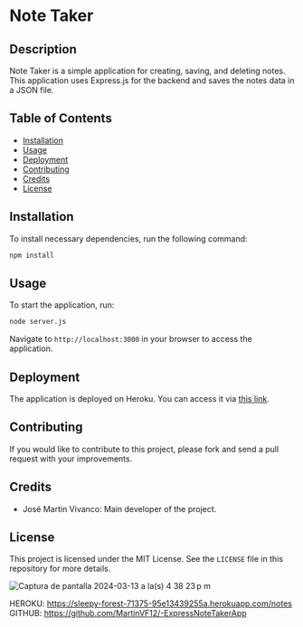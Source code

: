 
# Note Taker

## Description

Note Taker is a simple application for creating, saving, and deleting notes. This application uses Express.js for the backend and saves the notes data in a JSON file.

## Table of Contents

- [Installation](#installation)
- [Usage](#usage)
- [Deployment](#deployment)
- [Contributing](#contributing)
- [Credits](#credits)
- [License](#license)

## Installation

To install necessary dependencies, run the following command:

```bash
npm install
```

## Usage

To start the application, run:

```bash
node server.js
```

Navigate to `http://localhost:3000` in your browser to access the application.

## Deployment

The application is deployed on Heroku. You can access it via [this link](https://sleepy-forest-71375.herokuapp.com/).

## Contributing

If you would like to contribute to this project, please fork and send a pull request with your improvements.

## Credits

- José Martin Vivanco: Main developer of the project.

## License

This project is licensed under the MIT License. See the `LICENSE` file in this repository for more details.

![Captura de pantalla 2024-03-13 a la(s) 4 38 23 p m](https://github.com/MartinVF12/-ExpressNoteTakerApp/assets/152545821/c12e341d-b574-46ea-b467-a82a672d4c5f)

HEROKU: https://sleepy-forest-71375-95e13439255a.herokuapp.com/notes
GITHUB: https://github.com/MartinVF12/-ExpressNoteTakerApp
